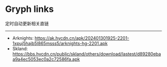 # Gryph links

定时自动更新相关直链

---
- Arknights: https://ak.hycdn.cn/apk/202401301925-2201-1xpuj5hajb5l865msss5/arknights-hg-2201.apk
- Skland: https://bbs.hycdn.cn/public/skland/others/download/lastest/d89280ebaa9a4ec5053ec0a2c72586fa.apk
